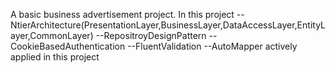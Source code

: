 A basic business advertisement project. 
In this project
--NtierArchitecture(PresentationLayer,BusinessLayer,DataAccessLayer,EntityLayer,CommonLayer)
--RepositroyDesignPattern
--CookieBasedAuthentication
--FluentValidation
--AutoMapper 
 actively applied in this project
